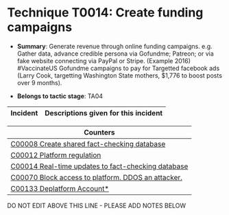 # Technique T0014: Create funding campaigns

* **Summary**: Generate revenue through online funding campaigns. e.g. Gather data, advance credible persona via Gofundme; Patreon; or via fake website connecting via PayPal or Stripe. (Example 2016) #VaccinateUS Gofundme campaigns to pay for Targetted facebook ads (Larry Cook, targetting Washington State mothers, $1,776 to boost posts over 9 months).

* **Belongs to tactic stage**: TA04


| Incident | Descriptions given for this incident |
| -------- | -------------------- |



| Counters |
| -------- |
| [C00008 Create shared fact-checking database](../counters/C00008.md) |
| [C00012 Platform regulation](../counters/C00012.md) |
| [C00014 Real-time updates to fact-checking database](../counters/C00014.md) |
| [C00070 Block access to platform. DDOS an attacker.](../counters/C00070.md) |
| [C00133 Deplatform Account*](../counters/C00133.md) |


DO NOT EDIT ABOVE THIS LINE - PLEASE ADD NOTES BELOW